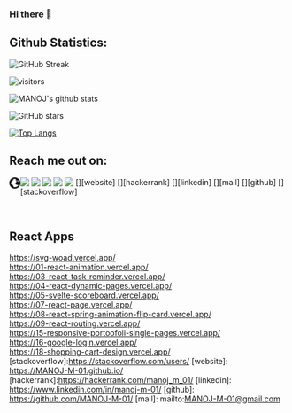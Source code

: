 ### Hi there 👋

## Github Statistics:

![GitHub Streak](https://github-readme-streak-stats.herokuapp.com/?user=MANOJ-M-01&&theme=dark)

![visitors](https://visitor-badge.laobi.icu/badge?page_id=MANOJ-M-01.visitor-badge) 

![MANOJ's github stats](https://github-readme-stats.vercel.app/api?username=MANOJ-M-01&count_private=true&show_icons=true&theme=dark)

![GitHub stars](https://img.shields.io/github/stars/MANOJ-M-01/MANOJ-M-01?style=social) 

[![Top Langs](https://github-readme-stats.vercel.app/api/top-langs/?username=MANOJ-M-01&layout=compact&theme=dark)](https://github.com/MANOJ-M-01/)

## Reach me out on:

[<img align="left"  width="20px" src="https://raw.githubusercontent.com/iconic/open-iconic/master/svg/globe.svg" />][website]
[<img align="left"  width="20px" src="https://cdn.jsdelivr.net/npm/simple-icons@v3/icons/hackerrank.svg" />][hackerrank]
[<img align="left"  width="20px" src="https://cdn.jsdelivr.net/npm/simple-icons@v3/icons/linkedin.svg" />][linkedin]
[<img align="left" width="20px" src="https://cdn.jsdelivr.net/npm/simple-icons@3.4.0/icons/gmail.svg" />][mail]
[<img align="left" width="20px" src="https://cdn.jsdelivr.net/npm/simple-icons@3.4.0/icons/github.svg" />][github]
[<img align="left" width="20px" src="https://cdn.jsdelivr.net/npm/simple-icons@3.4.0/icons/stackoverflow.svg" />][stackoverflow]


<br/>

## React Apps
https://svg-woad.vercel.app/
<br/>
https://01-react-animation.vercel.app/
<br/>
https://03-react-task-reminder.vercel.app/
<br/>
https://04-react-dynamic-pages.vercel.app/
<br/>
https://05-svelte-scoreboard.vercel.app/
<br/>
https://07-react-page.vercel.app/
<br/>
https://08-react-spring-animation-flip-card.vercel.app/
<br/>
https://09-react-routing.vercel.app/
<br/>
https://15-responsive-portoofoli-single-pages.vercel.app/
<br/>
https://16-google-login.vercel.app/
<br/>
https://18-shopping-cart-design.vercel.app/
<br/>
[stackoverflow]:https://stackoverflow.com/users/
[website]: https://MANOJ-M-01.github.io/
[hackerrank]:https://hackerrank.com/manoj_m_01/
[linkedin]: https://www.linkedin.com/in/manoj-m-01/
[github]: https://github.com/MANOJ-M-01/
[mail]: mailto:MANOJ-M-01@gmail.com
<!--
**MANOJ-M-01/manoj-m-01** is a ✨ _special_ ✨ repository because its `README.md` (this file) appears on your GitHub profile.

Here are some ideas to get you started:

- 🔭 I’m currently working on ...
- 🌱 I’m currently learning ...
- 👯 I’m looking to collaborate on ...
- 🤔 I’m looking for help with ...
- 💬 Ask me about ...
- 📫 How to reach me: ...
- 😄 Pronouns: ...
- ⚡ Fun fact: ...
-->
